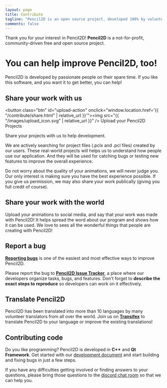 ```yaml
---
layout: page
title: Contribute
tagline: "Pencil2D is an open source project, developed 100% by volunteers."
comments: false
---
```


<style>
#upload-action {
  line-height: 2rem;
  display: block;
}

#upload-action img {
  height: 2rem;
  vertical-align: middle;
}

.btn, .btn:hover {
	background: rgb(20,95,179);
	border-color: rgb(67,128,196);
  padding: 0.5rem 1rem;
}
</style>

Thank you for your interest in Pencil2D! **Pencil2D** is a not-for-profit, community-driven free and open source project.

# You can help improve Pencil2D, too!

Pencil2D is developed by passionate people on their spare time.
If you like this software, and you want it to get better, you can help!

## Share your work with us

<button class="btn" id="upload-action" onclick="window.location.href='{{ "/contribute/share.html" | relative_url }}'"><img src="{{ "/images/upload_icon.svg" | relative_url }}" /> Upload your Pencil2D Projects</button>

Share your projects with us to help development.

We are actively searching for project files (.pclx and .pcl files) created by our users. These real-world projects will helps us to understand how people use our application. And they will be used for catching bugs or testing new features to improve the overall experience. 

Do not worry about the quality of your animations, we will never judge you. Our only interest is making sure you have the best experience possible. If you give us permission, we may also share your work publically (giving you full credit of course).

## Share your work with the world

Upload your animations to social media, and say that your work was made with Pencil2D! It helps spread the word about our program and shows how it can be used. We love to sees all the wonderful things that people are creating with Pencil2D!

## Report a bug

**[Reporting bugs][3]** is one of the easiest and most effective ways to improve Pencil2D.

Please report the bug to **[Pencil2D Issue Tracker][3]**, a place where our developers organize tasks, bugs, and features. Don't forget to **describe the exact steps to reproduce** so developers can work on it effectively.

## Translate Pencil2D

Pencil2D has been translated into more than 10 languages by many volunteer translators from all over the world.
Join us on **[Transifex][4]** to translate Pencil2D to your language or improve the existing translations!

## Contributing code

Do you like programming? Pencil2D is developed in **C++** and **Qt Framework**. Get started with our [development document][1] and start building and fixing bugs in just a few steps.

If you have any difficulties getting involved or finding answers to your questions, please bring those questions to the [discord chat room][5] so that we can help you.


[0]: https://github.com/pencil2d/pencil
[1]: https://github.com/pencil2d/pencil/wiki  "Development Wiki"
[2]: http://www.gnu.org/licenses/old-licenses/gpl-2.0.html "GPLv2"
[3]: https://github.com/pencil2d/pencil/issues "Issue Tracker"
[4]: https://www.transifex.com/pencil2d/pencil2d/ "Transifex"
[5]: https://discord.gg/8FxdV2g "Discord Pencil2D"
